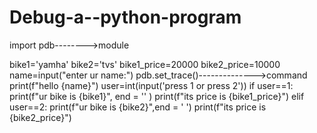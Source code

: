 # Debug-a--python-program
import pdb-------->module

bike1='yamha'
bike2='tvs'
bike1_price=20000
bike2_price=10000
name=input("enter ur name:")
pdb.set_trace()-------------->command
print(f"hello {name}")
user=int(input('press 1 or press 2'))
if user==1:
    print(f"ur bike is {bike1}", end = ''  )
    print(f"its price is {bike1_price}")
elif user==2:
    print(f"ur bike is {bike2}",end = ' ')
    print(f"its price is {bike2_price}")
